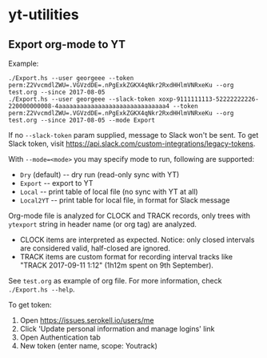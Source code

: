 # yt-utilities

## Export org-mode to YT


Example:
```
./Export.hs --user georgeee --token perm:Z2VvcmdlZWU=.VGVzdDE=.nPgExkZGKX4qNkr2RxdHHlmVNRxeKu --org test.org --since 2017-08-05
./Export.hs --user georgeee --slack-token xoxp-9111111113-52222222226-220000000008-4aaaaaaaaaaaaaaaaaaaaaaaaaaaaaa4 --token perm:Z2VvcmdlZWU=.VGVzdDE=.nPgExkZGKX4qNkr2RxdHHlmVNRxeKu --org test.org --since 2017-08-05 --mode Export
```

If no `--slack-token` param supplied, message to Slack won't be sent.
To get Slack token, visit https://api.slack.com/custom-integrations/legacy-tokens.

With `--mode=<mode>` you may specify mode to run, following are supported:
* `Dry` (default) -- dry run (read-only sync with YT)
* `Export` -- export to YT
* `Local` -- print table of local file (no sync with YT at all)
* `Local2YT` -- print table for local file, in format for Slack message

Org-mode file is analyzed for CLOCK and TRACK records, only trees with `ytexport` string in header name (or org tag) are analyzed.
* CLOCK items are interpreted as expected. Notice: only closed intervals are considered valid, half-closed are ignored.
* TRACK items are custom format for recording interval tracks like "TRACK 2017-09-11 1:12" (1h12m spent on 9th September).

See `test.org` as example of org file. For more information, check `./Export.hs --help`.

To get token:
1. Open https://issues.serokell.io/users/me
2. Click 'Update personal information and manage logins' link
3. Open Authentication tab
4. New token (enter name, scope: Youtrack)
